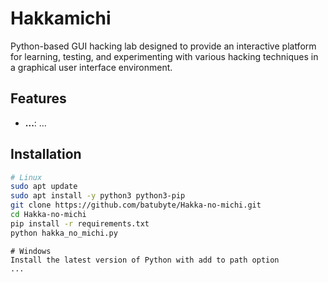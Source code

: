 # Hakkamichi

Python-based GUI hacking lab designed to provide an interactive platform for learning, testing, and experimenting with various hacking techniques in a graphical user interface environment.

## Features

- **...**: ...

## Installation

```bash
# Linux
sudo apt update
sudo apt install -y python3 python3-pip
git clone https://github.com/batubyte/Hakka-no-michi.git
cd Hakka-no-michi
pip install -r requirements.txt
python hakka_no_michi.py
```

```batch
# Windows
Install the latest version of Python with add to path option
...
```
